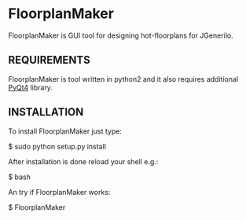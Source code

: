 FloorplanMaker
==============

FloorplanMaker is GUI tool for designing hot-floorplans for JGenerilo.

REQUIREMENTS
------------

FloorplanMaker is tool written in python2 and it also requires additional 
[PyQt4](http://www.riverbankcomputing.com/software/pyqt/download) library.

INSTALLATION
------------

To install FloorplanMaker just type:

  $ sudo python setup.py install
  
After installation is done reload your shell e.g.:

  $ bash
  
An try if FloorplanMaker works:

  $ FloorplanMaker

